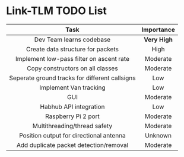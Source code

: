 Link-TLM TODO List
==================

| Task | Importance |
|:----:|:----------:|
|Dev Team learns codebase|__Very High__|
|Create data structure for packets|High|
|Implement low-pass filter on ascent rate|Moderate|
|Copy constructors on all classes|Moderate|
|Seperate ground tracks for different callsigns|Low|
|Implement Van tracking|Low|
|GUI|Moderate|
|Habhub API integration|Low|
|Raspberry Pi 2 port|Moderate|
|Multithreading/thread safety|Moderate|
|Position output for directional antenna|Unknown|
|Add duplicate packet detection/removal|Moderate|
